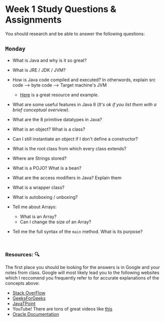 # Week 1 Study Questions & Assignments
You should research and be able to answer the following questions:

## `Monday`

- What is Java and why is it so great?

- What is JRE / JDK / JVM?
   
- How is Java code compiled and executed? In otherwords, explain src code --> byte code --> Target machine's JVM

   - [Here](https://www.dummies.com/programming/java/what-is-a-java-virtual-machine/#:~:text=Generally%2C%20computers%20don't%20execute,in%20a%20slightly%20different%20way.) is a great resource and example.

- What are some useful features in Java 8 (*It's ok if you list them with a brief conceptual overview)*.

- What are the 8 primitive datatypes in Java?

- What is an object?  What is a class?

- Can I still instantiate an object if I don't define a constructor?

- What is the root class from which every class extends?

- Where are Strings stored?

- What is a POJO? What is a bean?

- What are the access modifiers in Java? Explain them

- What is a wrapper class?

- What is autoboxing / unboxing?

- Tell me about Arrays:
  - What is an Array? 
  - Can I change the size of an Array?

- Tell me the full syntax of the `main` method. What is its purpose?

<br>

### Resources: :mag:
The first place you should be looking for the answers is in Google and your notes from class. Google will most likely lead you to the following websites which I reccomend you frequently refer to for accurate explanations of the concepts above:

- [Stack OverFlow](https://stackoverflow.com/)
- [GeeksForGeeks](https://www.geeksforgeeks.org/)
- [JavaTPoint](https://www.javatpoint.com/)
- YouTube! There are tons of great videos like [this](https://www.youtube.com/watch?v=tppI4lJDnY4)
- [Oracle Documentation](https://docs.oracle.com/javase/8/docs/)
